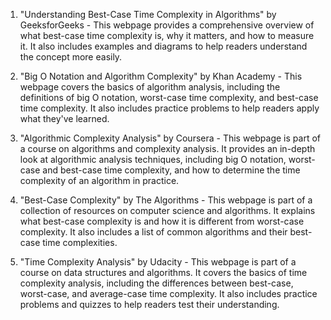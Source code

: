 

1. "Understanding Best-Case Time Complexity in Algorithms" by GeeksforGeeks - This webpage provides a comprehensive overview of what best-case time complexity is, why it matters, and how to measure it. It also includes examples and diagrams to help readers understand the concept more easily.

2. "Big O Notation and Algorithm Complexity" by Khan Academy - This webpage covers the basics of algorithm analysis, including the definitions of big O notation, worst-case time complexity, and best-case time complexity. It also includes practice problems to help readers apply what they've learned.

3. "Algorithmic Complexity Analysis" by Coursera - This webpage is part of a course on algorithms and complexity analysis. It provides an in-depth look at algorithmic analysis techniques, including big O notation, worst-case and best-case time complexity, and how to determine the time complexity of an algorithm in practice.

4. "Best-Case Complexity" by The Algorithms - This webpage is part of a collection of resources on computer science and algorithms. It explains what best-case complexity is and how it is different from worst-case complexity. It also includes a list of common algorithms and their best-case time complexities.

5. "Time Complexity Analysis" by Udacity - This webpage is part of a course on data structures and algorithms. It covers the basics of time complexity analysis, including the differences between best-case, worst-case, and average-case time complexity. It also includes practice problems and quizzes to help readers test their understanding.